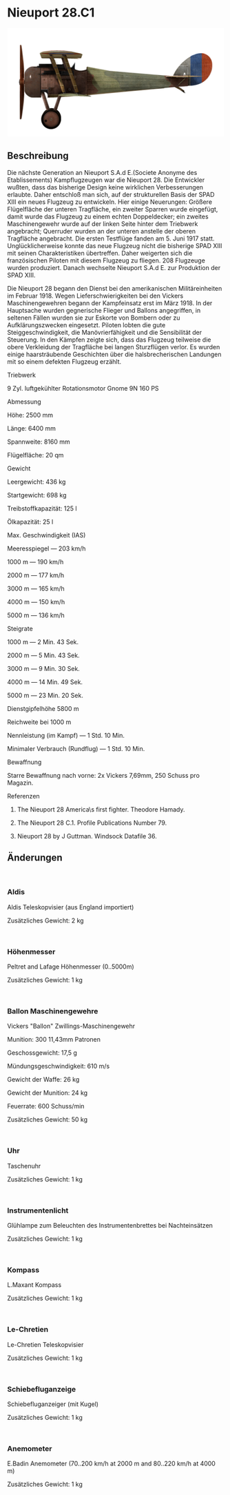 # Nieuport 28.C1
  

  
![nieuport28](../images/nieuport28.png)
  

  
## Beschreibung
  

  
Die nächste Generation an Nieuport S.A.d E.(Societe Anonyme des Etablissements) Kampflugzeugen war die Nieuport 28. Die Entwickler wußten, dass das bisherige Design keine wirklichen Verbesserungen erlaubte. Daher entschloß man sich, auf der strukturellen Basis der SPAD XIII ein neues Flugzeug zu entwickeln. Hier einige Neuerungen: Größere Flügelfläche der unteren Tragfläche, ein zweiter Sparren wurde eingefügt, damit wurde das Flugzeug zu einem echten Doppeldecker; ein zweites Maschinengewehr wurde auf der linken Seite hinter dem Triebwerk angebracht; Querruder wurden an der unteren anstelle der oberen Tragfläche angebracht. Die ersten Testflüge fanden am 5. Juni 1917 statt. Unglücklicherweise konnte das neue Flugzeug nicht die bisherige SPAD XIII mit seinen Charakteristiken übertreffen. Daher weigerten sich die französischen Piloten mit diesem Flugzeug zu fliegen. 208 Flugzeuge wurden produziert. Danach wechselte Nieuport S.A.d E. zur Produktion der SPAD XIII.
  

  
Die Nieuport 28 begann den Dienst bei den amerikanischen Militäreinheiten im Februar 1918. Wegen Lieferschwierigkeiten bei den Vickers Maschinengewehren begann der Kampfeinsatz erst im März 1918. In der Hauptsache wurden gegnerische Flieger und Ballons angegriffen, in seltenen Fällen wurden sie zur Eskorte von Bombern oder zu Aufklärungszwecken eingesetzt. Piloten lobten die gute Steiggeschwindigkeit, die Manövrierfähigkeit und die Sensibilität der Steuerung. In den Kämpfen zeigte sich, dass das Flugzeug teilweise die obere Verkleidung der Tragfläche bei langen Sturzflügen verlor. Es wurden einige haarsträubende Geschichten über die halsbrecherischen Landungen mit so einem defekten Flugzeug erzählt.
  

  

  
Triebwerk
  
9 Zyl. luftgekühlter Rotationsmotor Gnome 9N 160 PS
  

  
Abmessung
  
Höhe: 2500 mm
  
Länge: 6400 mm
  
Spannweite: 8160 mm
  
Flügelfläche: 20 qm
  

  
Gewicht
  
Leergewicht: 436 kg
  
Startgewicht: 698 kg
  
Treibstoffkapazität: 125 l
  
Ölkapazität: 25 l
  

  
Max. Geschwindigkeit (IAS)
  
Meeresspiegel — 203 km/h
  
1000 m — 190 km/h
  
2000 m — 177 km/h
  
3000 m — 165 km/h
  
4000 m — 150 km/h
  
5000 m — 136 km/h
  

  
Steigrate
  
1000 m — 2 Min. 43 Sek.
  
2000 m — 5 Min. 43 Sek.
  
3000 m — 9 Min. 30 Sek.
  
4000 m — 14 Min. 49 Sek.
  
5000 m — 23 Min. 20 Sek.
  

  
Dienstgipfelhöhe 5800 m
  

  
Reichweite bei 1000 m
  
Nennleistung (im Kampf) — 1 Std. 10 Min.
  
Minimaler Verbrauch (Rundflug) — 1 Std. 10 Min.
  

  
Bewaffnung
  
Starre Bewaffnung nach vorne: 2х Vickers 7,69mm, 250 Schuss pro Magazin.
  

  
Referenzen
  
1) The Nieuport 28 America\s first fighter. Theodore Hamady.
  
2) The Nieuport 28 C.1. Profile Publications Number 79.
  
3) Nieuport 28 by J Guttman. Windsock Datafile 36.
  

  
## Änderungen
  
﻿
  
  
### Aldis
  

  
Aldis Teleskopvisier (aus England importiert)
  
Zusätzliches Gewicht: 2 kg
  
﻿
  
  
### Höhenmesser
  

  
Peltret and Lafage Höhenmesser (0..5000m)
  
Zusätzliches Gewicht: 1 kg
  
﻿
  
  
### Ballon Maschinengewehre
  

  
Vickers "Ballon" Zwillings-Maschinengewehr
  
Munition: 300 11,43mm Patronen
  
Geschossgewicht: 17,5 g
  
Mündungsgeschwindigkeit: 610 m/s
  
Gewicht der Waffe: 26 kg
  
Gewicht der Munition: 24 kg
  
Feuerrate: 600 Schuss/min
  
Zusätzliches Gewicht: 50 kg
  
﻿
  
  
### Uhr
  

  
Taschenuhr
  
Zusätzliches Gewicht: 1 kg
  
﻿
  
  
### Instrumentenlicht
  

  
Glühlampe zum Beleuchten des Instrumentenbrettes bei Nachteinsätzen
  
Zusätzliches Gewicht: 1 kg
  
﻿
  
  
### Kompass
  

  
L.Maxant Kompass
  
Zusätzliches Gewicht: 1 kg
  
﻿
  
  
### Le-Chretien
  

  
Le-Chretien Teleskopvisier
  
Zusätzliches Gewicht: 1 kg
  
﻿
  
  
### Schiebefluganzeige
  

  
Schiebefluganzeiger (mit Kugel)
  
Zusätzliches Gewicht: 1 kg
  
﻿
  
  
### Anemometer
  

  
E.Badin Anemometer (70..200 km/h at 2000 m and 80..220 km/h at 4000 m)
  
Zusätzliches Gewicht: 1 kg
  
